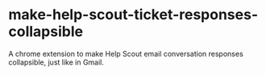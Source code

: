 # make-help-scout-ticket-responses-collapsible
A chrome extension to make Help Scout email conversation responses collapsible, just like in Gmail.
